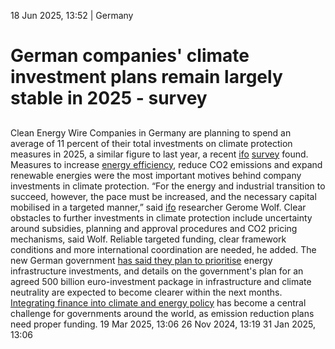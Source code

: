 18 Jun 2025, 13:52
| 
Germany
# German companies' climate investment plans remain largely stable in 2025 - survey
## 
Clean Energy Wire 
Companies in Germany are planning to spend an average of 11 percent of their total investments on climate protection measures in 2025, a similar figure to last year, a recent [ifo](https://www.cleanenergywire.org/experts/ifo-institute-economic-research) [survey](https://www.ifo.de/pressemitteilung/2025-06-17/unternehmen-wollen-nur-geringfuegig-mehr-klimaschutz-investieren) found. Measures to increase [energy efficiency](https://www.cleanenergywire.org/glossary/letter_e#energy_efficiency), reduce CO2 emissions and expand renewable energies were the most important motives behind company investments in climate protection. “For the energy and industrial transition to succeed, however, the pace must be increased, and the necessary capital mobilised in a targeted manner,” said [ifo](https://www.cleanenergywire.org/experts/ifo-institute-economic-research) researcher Gerome Wolf.
Clear obstacles to further investments in climate protection include uncertainty around subsidies, planning and approval procedures and CO2 pricing mechanisms, said Wolf. Reliable targeted funding, clear framework conditions and more international coordination are needed, he added.
The new German government [has said they plan to prioritise](https://www.cleanenergywire.org/news/energy-infrastructure-investments-faster-permitting-priorities-new-german-government) energy infrastructure investments, and details on the government's plan for an agreed 500 billion euro-investment package in infrastructure and climate neutrality are expected to become clearer within the next months. [Integrating finance into climate and energy policy](https://www.cleanenergywire.org/factsheets/green-and-sustainable-finance-germany) has become a central challenge for governments around the world, as emission reduction plans need proper funding.
19 Mar 2025, 13:06
26 Nov 2024, 13:19
31 Jan 2025, 13:06
